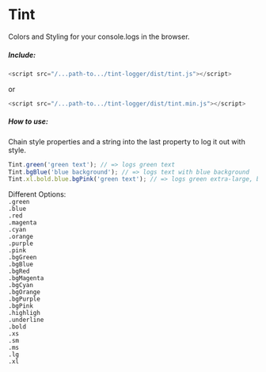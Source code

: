 # **Tint**
Colors and Styling for your console.logs in the browser.


##### Include:

```javascript
<script src="/...path-to.../tint-logger/dist/tint.js"></script>
```

or

```javascript
<script src="/...path-to.../tint-logger/dist/tint.min.js"></script>
```


##### How to use:
Chain style properties and a string into the last property to log it out with style.

```javascript
Tint.green('green text'); // => logs green text
Tint.bgBlue('blue background'); // => logs text with blue background
Tint.xl.bold.blue.bgPink('green text'); // => logs green extra-large, bold, blue text with pink background
```

Different Options:   
`.green`  
`.blue`  
`.red`  
`.magenta`  
`.cyan`  
`.orange`  
`.purple`  
`.pink`  
`.bgGreen`  
`.bgBlue`  
`.bgRed`  
`.bgMagenta`  
`.bgCyan`  
`.bgOrange`  
`.bgPurple`  
`.bgPink`  
`.highligh`  
`.underline`  
`.bold`  
`.xs`  
`.sm`  
`.ms`  
`.lg`  
`.xl`  
